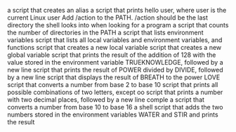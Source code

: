 a script that creates an alias
a script that prints hello user, where user is the current Linux user
Add /action to the PATH. /action should be the last directory the shell looks into when looking for a program
a script that counts the number of directories in the PATH
a script that lists environment variables
script that lists all local variables and environment variables, and functions
script that creates a new local variable
script that creates a new global variable
script that prints the result of the addition of 128 with the value stored in the environment variable TRUEKNOWLEDGE, followed by a new line
script that prints the result of POWER divided by DIVIDE, followed by a new line
script that displays the result of BREATH to the power LOVE
script that converts a number from base 2 to base 10
script that prints all possible combinations of two letters, except oo
script that prints a number with two decimal places, followed by a new line
comple
a script that converts a number from base 10 to base 16
a shell script that adds the two numbers stored in the environment variables WATER and STIR and prints the result
